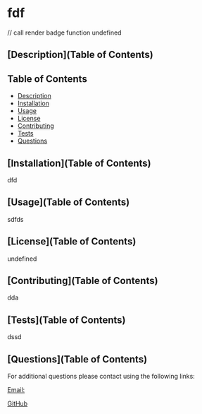 
  # fdf
  // call render badge function
  undefined

  ## [Description](Table of Contents)

  ## Table of Contents

  - [Description](#description)
  - [Installation](#Installation)
  - [Usage](#Usage)
  - [License](#License)
  - [Contributing](#contributing)
  - [Tests](#tests)
  - [Questions](#questions)

  ## [Installation](Table of Contents)

  dfd

  ## [Usage](Table of Contents)

  sdfds

  ## [License](Table of Contents)

  undefined

  ## [Contributing](Table of Contents)

  dda

  ## [Tests](Table of Contents)

  dssd

  ## [Questions](Table of Contents)

  For additional questions please contact using the following links:

  [Email:](https://github.com/mailto:da)
  
  [GitHub](https://github.com/dd)






  

